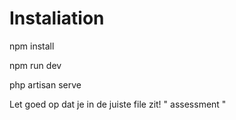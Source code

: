 # Instaliation

npm install

npm run dev

php artisan serve

Let goed op dat je in de juiste file zit! " assessment "
